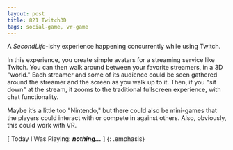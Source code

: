 ```yaml
---
layout: post
title: 821 Twitch3D
tags: social-game, vr-game
---
```

A *SecondLife*-ishy experience happening concurrently while using Twitch.

In this experience, you create simple avatars for a streaming service like Twitch.  You can then walk around between your favorite streamers, in a 3D "world."  Each streamer and some of its audience could be seen gathered around the streamer and the screen as you walk up to it.  Then, if you "sit down" at the stream, it zooms to the traditional fullscreen experience, with chat functionality. 

Maybe it’s a little too "Nintendo," but there could also be mini-games that the players could interact with or compete in against others.  Also, obviously, this could work with VR.

[ Today I Was Playing: ***nothing...*** ]
{: .emphasis}

